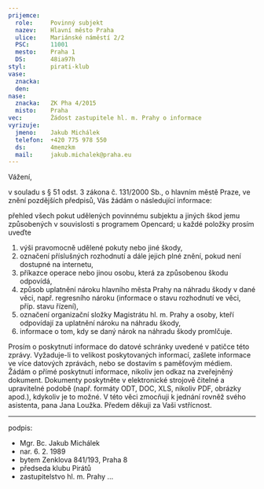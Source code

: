 ```yaml
---
prijemce: 
  role:     Povinný subjekt
  nazev:    Hlavní město Praha
  ulice:    Mariánské náměstí 2/2
  PSC:      11001
  mesto:    Praha 1
  DS:       48ia97h
styl:       pirati-klub
vase:
  znacka:   
  den:
nase:
  znacka:   ZK Pha 4/2015
  misto:    Praha
vec:        Žádost zastupitele hl. m. Prahy o informace
vyrizuje:   
  jmeno:    Jakub Michálek
  telefon:  +420 775 978 550
  ds:       4memzkm
  mail:     jakub.michalek@praha.eu
---
```


Vážení,

v souladu s § 51 odst. 3 zákona č. 131/2000 Sb., o hlavním městě Praze, ve znění pozdějších předpisů, Vás žádám o následující informace:

přehled všech pokut udělených povinnému subjektu a jiných škod jemu způsobených v souvislosti s programem Opencard; u každé položky prosím uveďte 

1. výši pravomocně udělené pokuty nebo jiné škody, 
2. označení příslušných rozhodnutí a dále jejich plné znění, pokud není dostupné na internetu, 
3. příkazce operace nebo jinou osobu, která za způsobenou škodu odpovídá, 
4. způsob uplatnění nároku hlavního města Prahy na náhradu škody v dané věci, např. regresního nároku (informace o stavu rozhodnutí ve věci, příp. stavu řízení), 
5. označení organizační složky Magistrátu hl. m. Prahy a osoby, kteří odpovídají za uplatnění nároku na náhradu škody,
6. informace o tom, kdy se daný nárok na náhradu škody promlčuje.

Prosím o poskytnutí informace do datové schránky uvedené v patičce této zprávy. Vyžaduje-li to velikost poskytovaných informací, zašlete informace ve více datových zprávách, nebo se dostavím s paměťovým médiem. Žádám o přímé poskytnutí informace, nikoliv jen odkaz na zveřejněný dokument. Dokumenty poskytněte v elektronické strojově čitelné a upravitelné podobě (např. formáty ODT, DOC, XLS, nikoliv PDF, obrázky apod.), kdykoliv je to možné. V této věci zmocňuji k jednání rovněž svého asistenta, pana Jana Loužka. Předem děkuji za Vaši vstřícnost.

---
podpis: 
  - Mgr. Bc. Jakub Michálek
  - nar. 6. 2. 1989
  - bytem Zenklova 841/193, Praha 8
  - předseda klubu Pirátů
  - zastupitelstvo hl. m. Prahy
...
